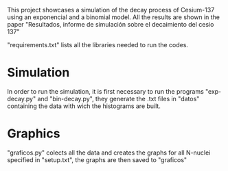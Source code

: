 This project showcases a simulation of the decay process of Cesium-137 using an exponencial and a binomial model. All the results are shown in the paper "Resultados, informe de simulación sobre el decaimiento del cesio 137"

"requirements.txt" lists all the libraries needed to run the codes.

# Simulation

In order to run the simulation, it is first necessary to run the programs "exp-decay.py" and "bin-decay.py", they generate the .txt files in "datos" containing the data with wich the histograms are built.

# Graphics

"graficos.py" colects all the data and creates the graphs for all N-nuclei specified in "setup.txt", the graphs are then saved to "graficos"
